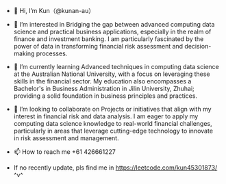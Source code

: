 - 👋 Hi, I’m Kun（@kunan-au）
- 👀 I’m interested in  Bridging the gap between advanced computing data science and practical business applications, especially in the realm of finance and investment banking. I am particularly fascinated by the power of data in transforming financial risk assessment and decision-making processes.
- 🌱 I’m currently learning Advanced techniques in computing data science at the Australian National University, with a focus on leveraging these skills in the financial sector. My education also encompasses a Bachelor's in Business Administration in Jilin University, Zhuhai; providing a solid foundation in business principles and practices.
- 💞️ I’m looking to collaborate on Projects or initiatives that align with my interest in financial risk and data analysis. I am eager to apply my computing data science knowledge to real-world financial challenges, particularly in areas that leverage cutting-edge technology to innovate in risk assessment and management.
- 📫 How to reach me +61 426661227

- If no recently update, pls find me in https://leetcode.com/kun45301873/  ^v^
<!---
kunan-au/kunan-au is a ✨ special ✨ repository because its `README.md` (this file) appears on your GitHub profile.
You can click the Preview link to take a look at your changes.
--->
